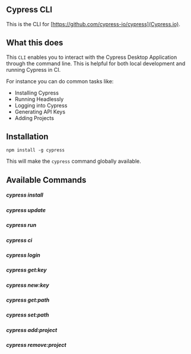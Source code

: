 ## Cypress CLI

This is the CLI for [https://github.com/cypress-io/cypress](Cypress.io).

## What this does

This `CLI` enables you to interact with the Cypress Desktop Application through the command line. This is helpful for both local development and running Cypress in CI.

For instance you can do common tasks like:

- Installing Cypress
- Running Headlessly
- Logging into Cypress
- Generating API Keys
- Adding Projects

## Installation

`npm install -g cypress`

This will make the `cypress` command globally available.

## Available Commands

##### cypress install

##### cypress update

##### cypress run

##### cypress ci

##### cypress login

##### cypress get:key

##### cypress new:key

##### cypress get:path

##### cypress set:path

##### cypress add:project

##### cypress remove:project